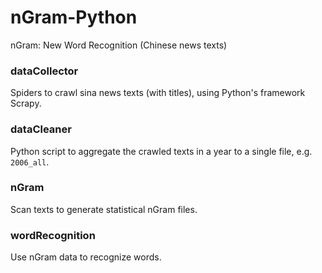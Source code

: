 # nGram-Python
nGram: New Word Recognition (Chinese news texts)

### dataCollector

Spiders to crawl sina news texts (with titles), using Python's framework Scrapy.

### dataCleaner

Python script to aggregate the crawled texts in a year to a single file, e.g. `2006_all`.

### nGram

Scan texts to generate statistical nGram files.

### wordRecognition

Use nGram data to recognize words.
